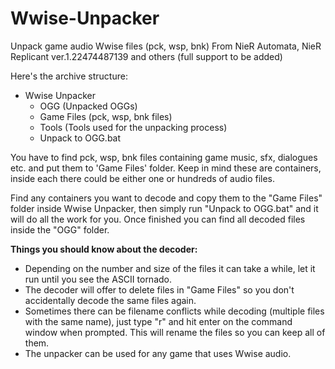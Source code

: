 # Wwise-Unpacker
Unpack game audio Wwise files (pck, wsp, bnk) From NieR Automata, NieR Replicant ver.1.22474487139 and others (full support to be added)

Here's the archive structure:

* Wwise Unpacker
  * OGG (Unpacked OGGs)
  * Game Files (pck, wsp, bnk files)
  * Tools (Tools used for the unpacking process)
  * Unpack to OGG.bat
  
You have to find pck, wsp, bnk files containing game music, sfx, dialogues etc. and put them to 'Game Files' folder. Keep in mind these are containers, inside each there could be either one or hundreds of audio files.

Find any containers you want to decode and copy them to the "Game Files" folder inside Wwise Unpacker, then simply run "Unpack to OGG.bat" and it will do all the work for you. 
Once finished you can find all decoded files inside the "OGG" folder.

**Things you should know about the decoder:**

* Depending on the number and size of the files it can take a while, let it run until you see the ASCII tornado.
* The decoder will offer to delete files in "Game Files" so you don't accidentally decode the same files again.
* Sometimes there can be filename conflicts while decoding (multiple files with the same name), just type "r" and hit enter on the command window when prompted. This will rename the files so you can keep all of them.
* The unpacker can be used for any game that uses Wwise audio.
